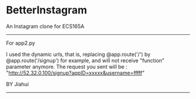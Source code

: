 # BetterInstagram
An Instagram clone for ECS165A


________________________________________
For app2.py

I used the dynamic urls, that is, replacing @app.route('/') by @app.route('/signup') for example, and will not receive "function" parameter anymore.
The request you sent will be : "http://52.32.0.100/signup?appID=xxxxx&username=fffff"


BY Jiahui

________________________________________

    
